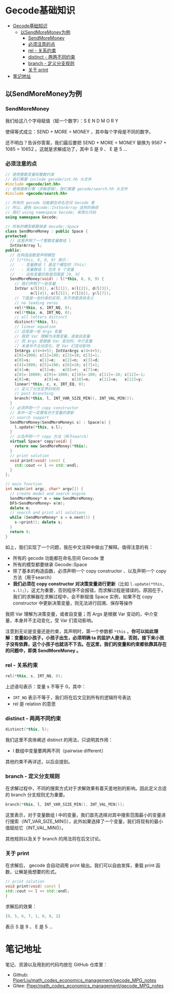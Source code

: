 # Gecode基础知识

<!-- @import "[TOC]" {cmd="toc" depthFrom=1 depthTo=6 orderedList=false} -->

<!-- code_chunk_output -->

- [Gecode基础知识](#gecode基础知识)
  - [以SendMoreMoney为例](#以sendmoremoney为例)
    - [SendMoreMoney](#sendmoremoney)
    - [必须注意的点](#必须注意的点)
    - [rel - 关系约束](#rel-关系约束)
    - [distinct - 两两不同约束](#distinct-两两不同约束)
    - [branch - 定义分支规则](#branch-定义分支规则)
    - [关于 print](#关于-print)
- [笔记地址](#笔记地址)

<!-- /code_chunk_output -->

## 以SendMoreMoney为例

### SendMoreMoney

我们给这八个字母赋值（赋一个数字）：S E N D M O R Y

使得等式成立：SEND + MORE = MONEY ，其中每个字母是不同的数字。

还不明白？告诉你答案，我们最后要把 SEND + MORE = MONEY 替换为 9567 + 1085 = 10652 。这就是求解成功了，其中 S 是 9 、 E 是 5 ...

### 必须注意的点
```cpp
// 使用整数变量和整数约束
// 我们需要 include gecode/int.hh 头文件
#include <gecode/int.hh>
// 使用搜索引擎（求解逻辑），我们需要 gecode/search.hh 头文件 
#include <gecode/search.hh>

// 所有的 gecode 功能都在命名空间 Gecode 里
// 所以，避免 Gecode::IntVarArray 这样的麻烦
// 我们 using namespace Gecode; 来简化代码
using namespace Gecode;

// 所有的模型都要继承 Gecode::Space
class SendMoreMoney : public Space {
protected:
  // 这里声明了一个整数变量数组 l
  IntVarArray l;
public:
  // 在构造函数里声明模型
  // l(*this, 8, 0, 9) 表示：
  //   - 变量数组 l 是这个模型的（this）
  //   - 变量数组 l 包含 8 个变量
  //   - 这些变量的取值范围是 [0, 9]
  SendMoreMoney(void) : l(*this, 8, 0, 9) {
    // 我们声明了一些变量
    IntVar s(l[0]), e(l[1]), n(l[2]), d(l[3]),
           m(l[4]), o(l[5]), r(l[6]), y(l[7]);
    // 下面是一些约束的实现，先不用管具体含义
    // no leading zeros
    rel(*this, s, IRT_NQ, 0);
    rel(*this, m, IRT_NQ, 0);
    // all letters distinct
    distinct(*this, l);
    // linear equation
    // 这里是一些 Args 变量
    // 我把 Var 理解为决策变量，或者自变量
    // 而 Args 是根据 Var 变动的，中介变量
    // 本身并不主动变化，受 Var 们变动影响
    IntArgs c(4+4+5); IntVarArgs x(4+4+5);
    c[0]=1000; c[1]=100; c[2]=10; c[3]=1;
    x[0]=s;    x[1]=e;   x[2]=n;  x[3]=d;
    c[4]=1000; c[5]=100; c[6]=10; c[7]=1;
    x[4]=m;    x[5]=o;   x[6]=r;  x[7]=e;
    c[8]=-10000; c[9]=-1000; c[10]=-100; c[11]=-10; c[12]=-1;
    x[8]=m;      x[9]=o;     x[10]=n;    x[11]=e;   x[12]=y;
    linear(*this, c, x, IRT_EQ, 0);
    // 定义了分支定界的规则
    // post branching
    branch(*this, l, INT_VAR_SIZE_MIN(), INT_VAL_MIN());
  }
  // 必须声明一个 copy constructor
  // 其中一定一定要有对于变量的更新
  // search support
  SendMoreMoney(SendMoreMoney& s) : Space(s) {
    l.update(*this, s.l);
  }
  // 以及声明一个 copy 方法（用于search）
  virtual Space* copy(void) {
    return new SendMoreMoney(*this);
  }
  // print solution
  void print(void) const {
    std::cout << l << std::endl;
  }
};

// main function
int main(int argc, char* argv[]) {
  // create model and search engine
  SendMoreMoney* m = new SendMoreMoney;
  DFS<SendMoreMoney> e(m);
  delete m;
  // search and print all solutions
  while (SendMoreMoney* s = e.next()) {
    s->print(); delete s;
  }
  return 0;
}
```

如上，我们实现了一个问题，我在中文注释中做出了解释。值得注意的有：
- 所有的 gecode 功能都在命名空间 Gecode 里
- 所有的模型都要继承 Gecode::Space
- 除了基本的构造函数，必须声明一个 copy constructor 、以及声明一个 copy 方法（用于search）
- **我们必须在 copy constructor 对决策变量进行更新**（比如 `l.update(*this, s.l);`），这尤为重要，否则程序不会报错，而求解过程是错误的。原因在于，我们的求解器在求解过程中，会不断赋值 Space 实例，如果不在 copy constructor 中更新决策变量，则无法进行回溯、保存等操作

我把 Var 理解为决策变量，或者自变量；而 Args 是根据 Var 变动的，中介变量，本身并不主动变化，受 Var 们变动影响。

注意到无论是变量还是约束，其声明时，第一个参数都 `*this` 。**你可以如此理解：变量如小孩子，小孩子出生，必须明确 ta 的监护人是谁，否则，接下来小孩子没有依靠，这个小孩子也就活不下去。在这里，我们的变量和约束都依靠其存在的问题中，即类 SendMoreMoney 。**

### rel - 关系约束
```cpp
rel(*this, s, IRT_NQ, 0);
```

上述语句表示：变量 s 不等于 0，其中：
- `IRT_NQ` 表示不等于，我们将在后文见到所有的逻辑符号表达
- rel 是 relation 的意思

### distinct - 两两不同约束
```cpp
distinct(*this, l);
```

我们这里不具体阐述 distinct 的用法，只说明其作用：
- l 数组中变量要两两不同（pairwise different）

其他约束不再详述，以后会提到。

### branch - 定义分支规则

在求解过程中，不同的搜索方式对于求解效果有着天差地别的影响。因此定义合适的 branch 分支规则尤为重要。

```cpp
branch(*this, l, INT_VAR_SIZE_MIN(), INT_VAL_MIN());
```

这里表示，对于变量数组 l 中的变量，我们首先选择对其中搜索范围最小的变量进行搜索（INT_VAR_SIZE_MIN()），此外如果选择了一个变量，我们将现有的最小值赋给它（INT_VAL_MIN()）。

其他规则以及关于 branch 的用法将在后文讨论。

### 关于 print

在求解后， gecode 会自动调用 print 输出。我们可以自由发挥，重载 print 函数，让解是我想要的形式。

```cpp
// print solution
void print(void) const {
std::cout << l << std::endl;
}
```

求解后的效果：
```cpp
{9, 5, 6, 7, 1, 0, 8, 2}
```

表示 S 是 9 、 E 是 5 ...

# 笔记地址
笔记、资源以及用到的代码均放在 GitHub 仓库里：
- Github: [PiperLiu/math_codes_economics_management/gecode_MPG_notes](https://github.com/PiperLiu/math_codes_economics_management/tree/master/gecode_MPG_notes)
- Gitee: [Piper/math_codes_economics_management/gecode_MPG_notes](https://gitee.com/piperliu/math_codes_economics_management/tree/master/gecode_MPG_notes)